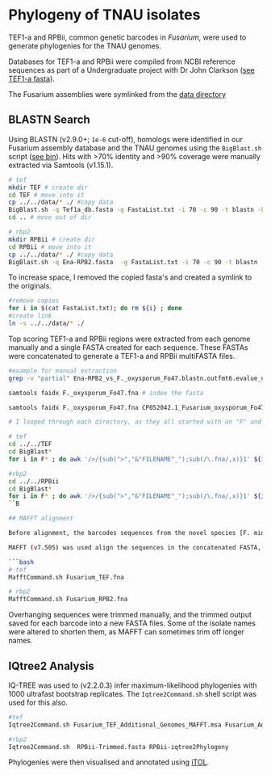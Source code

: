 # Phylogeny of TNAU isolates

TEF1-a and RPBii, common genetic barcodes in *Fusarium*, were used to generate phylogenies for the TNAU genomes.

Databases for TEF1-a and RPBii were compiled from NCBI reference sequences as part of a Undergraduate project with Dr John Clarkson ([see TEF1-a fasta](../../data/phylogenies/Tef1a_db.fasta)).

The Fusarium assemblies were symlinked from the [data directory](../../data/genomes/All_Fusarium_Genomes/)

## BLASTN Search

Using BLASTN (v2.9.0+; `1e-6` cut-off), homologs were identified in our Fusarium assembly database and the TNAU genomes using the `BigBlast.sh` script ([see bin](../../bin/BigBlast.sh)). Hits with >70% identity and >90% coverage were manually extracted via Samtools (v1.15.1).

```bash
# tef
mkdir TEF # create dir
cd TEF # move into it
cp ../../data/* ./ #copy data
BigBlast.sh -q Tef1a_db.fasta -g FastaList.txt -i 70 -c 90 -t blastn -b #run search
cd .. # move out of dir

# rbp2
mkdir RPBii # create dir
cd RPBii # move into it 
cp ../../data/* ./ #copy data 
BigBlast.sh -q Ena-RPB2.fasta  -g FastaList.txt -i 70 -c 90 -t blastn -b #run search
```

To increase space, I removed the copied fasta's and created a symlink to the originals.

```bash
#remove copies
for i in $(cat FastaList.txt); do rm ${i} ; done
#create link
ln -s ../../data/* ./
```

Top scoring TEF1-a and RPBii regions were extracted from each genome manually and a single FASTA created for each sequence. These FASTAs were concatenated to generate a TEF1-a and RPBii multiFASTA files.

```bash
#example for manual extraction
grep -v "partial" Ena-RPB2_vs_F._oxysporum_Fo47.blastn.outfmt6.evalue_used_1e-6.out | column -t #check the top scoring hits for full length sequences and ensure they are in a similar location and full length query.

samtools faidx F._oxysporum_Fo47.fna # index the fasta

samtools faidx F._oxysporum_Fo47.fna CP052042.1_Fusarium_oxysporum_Fo47_chromosome_V:3933350-3935771 >F._oxysporum_Fo47_RPB2.fna # extract the top scoring full length hit and save to new file. 
```

```bash
# I looped through each directory, as they all started with an "F" and the file ending for each extracted barcode was the same. 

# tef
cd ../../TEF
cd BigBlast*
for i in F* ; do awk '/>/{sub(">","&"FILENAME"_");sub(/\.fna/,x)}1' ${i}/*_TEF.fna >> Fusarium_TEF.fna ; done 

#rbp2
cd ../../RPBii
cd BigBlast*
for i in F* ; do awk '/>/{sub(">","&"FILENAME"_");sub(/\.fna/,x)}1' ${i}/*_RPB2.fna >> Fusarium_RPB2.fna ; done
``B

## MAFFT alignment

Before alignment, the barcodes sequences from the novel species [F. mindanaoense](https://www.mdpi.com/2309-608X/9/4/443) were added.

MAFFT (v7.505) was used align the sequences in the concatenated FASTA, with the command in the shell script `MafftCommand.sh`

```bash
# tef
MafftCommand.sh Fusarium_TEF.fna

# rbp2
MafftCommand.sh Fusarium_RPB2.fna
```

Overhanging sequences were trimmed manually, and the trimmed output saved for each barcode into a new FASTA files. Some of the isolate names were altered to shorten them, as MAFFT can sometimes trim off longer names.

## IQtree2 Analysis

IQ-TREE was used to (v2.2.0.3) infer maximum-likelihood phylogenies with 1000 ultrafast bootstrap replicates. The `Iqtree2Command.sh` shell script was used for this also.

```bash
#tef
Iqtree2Command.sh Fusarium_TEF_Additional_Genomes_MAFFT.msa Fusarium_Additional_Species_TEF

#rbp2
Iqtree2Command.sh  RPBii-Trimmed.fasta RPBii-iqtree2Phylogeny
```

Phylogenies were then visualised and annotated using [iTOL](https://itol.embl.de).
